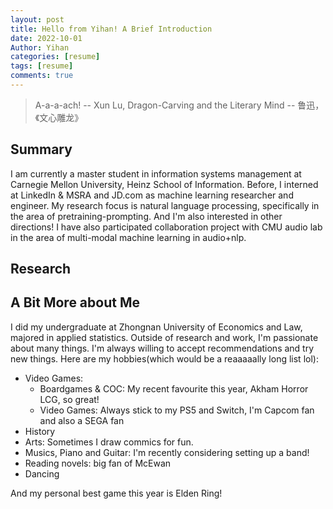 ```yaml
---
layout: post
title: Hello from Yihan! A Brief Introduction
date: 2022-10-01
Author: Yihan
categories: [resume]
tags: [resume]
comments: true
---
```


> A-a-a-ach! 
>                    -- Xun Lu, Dragon-Carving and the Literary Mind
>                    -- 鲁迅，《文心雕龙》

## Summary

I am currently a master student in information systems management at Carnegie Mellon University, Heinz School of Information. Before, I interned at LinkedIn & MSRA and JD.com as machine learning researcher and engineer. My research focus is natural language processing, specifically in the area of pretraining-prompting. And I'm also interested in other directions! I have also participated collaboration project with CMU audio lab in the area of multi-modal machine learning in audio+nlp.

## Research


## A Bit More about Me

I did my undergraduate at Zhongnan University of Economics and Law, majored in applied statistics. Outside of research and work, I'm passionate about many things. I'm always willing to accept recommendations and try new things. Here are my hobbies(which would be a reaaaaally long list lol):

- Video Games:
  - Boardgames & COC: My recent favourite this year, Akham Horror LCG, so great!
  - Video Games: Always stick to my PS5 and Switch, I'm Capcom fan and also a SEGA fan
- History
- Arts: Sometimes I draw commics for fun.
- Musics, Piano and Guitar: I'm recently considering setting up a band!
- Reading novels: big fan of McEwan
- Dancing

And my personal best game this year is Elden Ring!